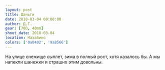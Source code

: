 ```yaml
---
layout: post
title: Шаньги
date: 2018-03-04 00:00:00
author: Д.Г.
gear: [70D, 40mm]
shoot_date: 2018-03-04
location: Нахабино
colors: ['0a0402', '9a8566']
---
```

На улице снежище сыплет, зима в полный рост, хотя казалось бы. А мы напекли шанежки и страшно этим довольны.
